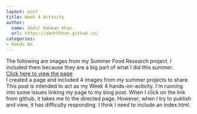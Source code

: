 ```yaml
---
layout: post 
title: Week 4 Activity
author: 
  name: Abdul Rahman Khan 
  url: https://abdrhkhan.github.io/
categories: 
- Hands On
---
```

The following are images from my Summer Food Research project. I included them because they are a big part of what I did this summer. 
<br/>
[Click here to view the page](about/fileActivity.html)
<br/> 
I created a page and included 4 images from my summer projects to share. This post is intended to act as my Week 4 hands-on-activity. I'm running into some issues linking my page to my blog post. When I click on the link from github, it takes me to the directed page. However, when I try to publish and view, it has difficulty responding. I think I need to include an index.html. 
